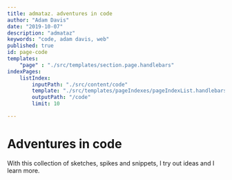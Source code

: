 ```yaml
---
title: admataz. adventures in code
author: "Adam Davis"
date: "2019-10-07"
description: "admataz"
keywords: "code, adam davis, web"
published: true
id: page-code
templates: 
    "page" : "./src/templates/section.page.handlebars"
indexPages: 
    listIndex:
        inputPath: "./src/content/code"
        template: "./src/templates/pageIndexes/pageIndexList.handlebars"
        outputPath: "/code"
        limit: 10

---
```


# Adventures in code

With this collection of sketches, spikes and snippets, I try out ideas and I learn more. 

